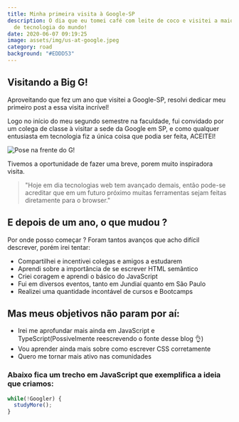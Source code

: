 ```yaml
---
title: Minha primeira visita à Google-SP
description: O dia que eu tomei café com leite de coco e visitei a maior empresa
  de tecnologia do mundo!
date: 2020-06-07 09:19:25
image: assets/img/us-at-google.jpeg
category: road
background: "#EDDD53"
---
```

## Visitando a Big G!

Aproveitando que fez um ano que visitei a Google-SP, resolvi dedicar meu primeiro post a essa visita incrível!

Logo no início do meu segundo semestre na faculdade, fui convidado por um colega de classe à visitar a sede da Google em SP, e como qualquer entusiasta em tecnologia fiz a única coisa que podia ser feita, ACEITEI!

![Pose na frente do G!](assets/img/us-at-google.jpeg "Eu e a galera mais fera da turma de ADS de 2018!")

Tivemos a oportunidade de fazer uma breve, porem muito inspiradora visita.


> "Hoje em dia tecnologias web tem avançado demais, então pode-se acreditar que em um futuro próximo muitas ferramentas sejam feitas diretamente para o browser."

## E depois de um ano, o que mudou ?

Por onde posso começar ? Foram tantos avanços que acho difícil descrever, porém irei tentar:

* Compartilhei e incentivei colegas e amigos a estudarem
* Aprendi sobre a importância de se escrever HTML semântico
* Criei coragem e aprendi o básico do JavaScript
* Fui em diversos eventos, tanto em Jundiaí quanto em São Paulo
* Realizei uma quantidade incontável de cursos e Bootcamps

## Mas meus objetivos não param por aí:

* Irei me aprofundar mais ainda em JavaScript e TypeScript(Possivelmente reescrevendo o fonte desse blog 👌)
* Vou aprender ainda mais sobre como escrever CSS corretamente
* Quero me tornar mais ativo nas comunidades

### Abaixo fica um trecho em JavaScript que exemplifica a ideia que criamos:

```javascript
while(!Googler) {
  studyMore();
}
```